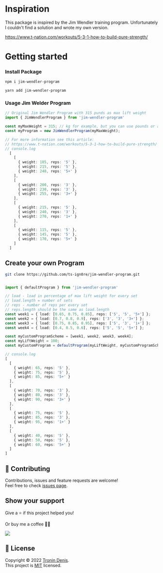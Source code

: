 # Inspiration

This package is inspired by the Jim Wendler training program. Unfortunately I couldn't find a solution and wrote my own version.

https://www.t-nation.com/workouts/5-3-1-how-to-build-pure-strength/

# Getting started

### Install Package

```bash
npm i jim-wendler-program
```

```bash
yarn add jim-wendler-program
```

### Usage Jim Welder Program

```TypeScript
// Original Jim Wendler Program with 315 punds as max lift weight
import { JimWendlerProgram } from 'jim-wendler-program'

const myMaxWeight = 315; // kg for example, but you can use pounds or anything else
const myProgram = new JimWendlerProgram(myMaxWeight);

// For more information see this article:
// https://www.t-nation.com/workouts/5-3-1-how-to-build-pure-strength/
// console.log
  [
    [
      { weight: 185, reps: '5' },
      { weight: 215, reps: '5' },
      { weight: 240, reps: '5+' }
    ],
    [
      { weight: 200, reps: '3' },
      { weight: 230, reps: '3' },
      { weight: 255, reps: '3+' }
    ],
    [
      { weight: 215, reps: '5' },
      { weight: 240, reps: '3' },
      { weight: 270, reps: '1+' }
    ],
    [
      { weight: 115, reps: '5' },
      { weight: 145, reps: '5' },
      { weight: 170, reps: '5+' }
    ]
  ]

```

## Create your own Program

```bash
git clone https://github.com/ts-ign0re/jim-wendler-program.git
```

```TypeScript

import { defaultProgram } from 'jim-wendler-program'

// load - load in percentage of max lift weight for every set
// load.length = number of sets
// reps - number of reps per every set
// reps.length should be the same as load.length
const week1 = { load: [0.65, 0.75, 0.85], reps: ['5', '5', '5+'] };
const week2 = { load: [0.7, 0.8, 0.9], reps: ['3', '3', '3+'] };
const week3 = { load: [0.75, 0.85, 0.95], reps: ['5', '3', '1+'] };
const week4 = { load: [0.4, 0.5, 0.6], reps: ['5', '5', '5+'] };

const myCustomProgramScheme = [week1, week2, week3, week4];
const myLiftWeight = 100;
const myCustomProgram = defaultProgram(myLiftWeight, myCustomProgramScheme);

// console.log
[
  [
    { weight: 65, reps: '5' },
    { weight: 75, reps: '5' },
    { weight: 85, reps: '5+' }
  ],
  [
    { weight: 70, reps: '3' },
    { weight: 80, reps: '3' },
    { weight: 90, reps: '3+' }
  ],
  [
    { weight: 75, reps: '5' },
    { weight: 85, reps: '3' },
    { weight: 95, reps: '1+' }
  ],
  [
    { weight: 40, reps: '5' },
    { weight: 50, reps: '5' },
    { weight: 60, reps: '5+' }
  ]
]
```

## 🤝 Contributing

Contributions, issues and feature requests are welcome!<br />Feel free to check [issues page](issues).

## Show your support

Give a ⭐️ if this project helped you!

Or buy me a coffee 🙌🏾

<a href="https://www.buymeacoffee.com/tronin">
    <img src="https://img.buymeacoffee.com/button-api/?text=Buy me a coffee&emoji=&slug=hebertcisco&button_colour=FFDD00&font_colour=000000&font_family=Inter&outline_colour=000000&coffee_colour=ffffff" />
</a>

## 📝 License

Copyright © 2022 [Tronin Denis](https://github.com/ts-ign0re).<br />
This project is [MIT](LICENSE) licensed.
